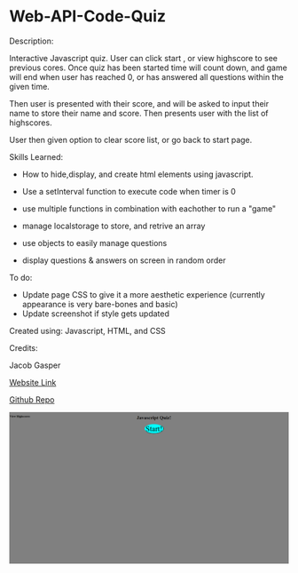 # Web-API-Code-Quiz


Description:

Interactive Javascript quiz. User can click start , or view highscore to see previous cores. Once quiz has been started time will count down, and game will end when user has reached 0, or has answered all questions within the given time.

Then user is presented with their score, and will be asked to input their name to store their name and score. Then presents user with the list of highscores.

User then given option to clear score list, or go back to start page.


Skills Learned:

- How to hide,display, and create html elements using javascript. 

- Use a setInterval function to execute code when timer is 0

- use multiple functions in combination with eachother to run a "game"

- manage localstorage to store, and retrive an array

- use objects to easily manage questions

- display questions & answers on screen in random order

To do:

- Update page CSS to give it a more aesthetic experience (currently appearance is very bare-bones and basic)
- Update screenshot if style gets updated



Created using: Javascript, HTML, and CSS



Credits:

Jacob Gasper

[Website Link](https://jcgasper.github.io/Web-API-Code-Quiz/index.html "Website Link")


[Github Repo](https://github.com/jcgasper/Web-API-Code-Quiz "Website Link")


![Screenshot](/screenshot.png)


